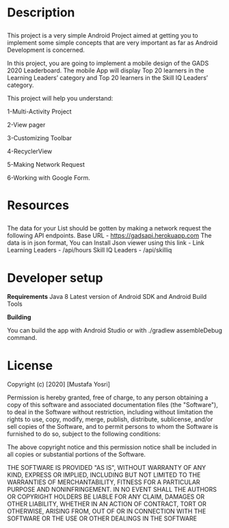 # <P>Description</P>
This project is a very simple Android Project aimed at getting you to implement some simple concepts that are very important as far as Android Development is concerned.

In this project, you are going to implement a mobile design of the GADS 2020 Leaderboard. The mobile App will display Top 20 learners in the Learning Leaders’ category and Top 20 learners in the Skill IQ Leaders’ category.

This project will help you understand:

1-Multi-Activity Project

2-View pager

3-Customizing Toolbar

4-RecyclerView

5-Making Network Request

6-Working with Google Form.

# <P>Resources</P>
The data for your List should be gotten by making a network request the following API endpoints. 
Base URL - https://gadsapi.herokuapp.com The data is in json format, 
You can Install Json viewer using this link - Link Learning Leaders - /api/hours Skill IQ Leaders - /api/skilliq

# Developer setup
**Requirements**
Java 8
Latest version of Android SDK and Android Build Tools


**Building**

You can build the app with Android Studio or with ./gradlew assembleDebug command.

# License
Copyright (c) [2020] [Mustafa Yosri]

Permission is hereby granted, free of charge, to any person obtaining a copy of this software and associated documentation files (the "Software"), to deal in the Software without restriction, including without limitation the rights to use, copy, modify, merge, publish, distribute, sublicense, and/or sell copies of the Software, and to permit persons to whom the Software is furnished to do so, subject to the following conditions:

The above copyright notice and this permission notice shall be included in all copies or substantial portions of the Software.

THE SOFTWARE IS PROVIDED "AS IS", WITHOUT WARRANTY OF ANY KIND, EXPRESS OR IMPLIED, INCLUDING BUT NOT LIMITED TO THE WARRANTIES OF MERCHANTABILITY, FITNESS FOR A PARTICULAR PURPOSE AND NONINFRINGEMENT. IN NO EVENT SHALL THE AUTHORS OR COPYRIGHT HOLDERS BE LIABLE FOR ANY CLAIM, DAMAGES OR OTHER LIABILITY, WHETHER IN AN ACTION OF CONTRACT, TORT OR OTHERWISE, ARISING FROM, OUT OF OR IN CONNECTION WITH THE SOFTWARE OR THE USE OR OTHER DEALINGS IN THE SOFTWARE
